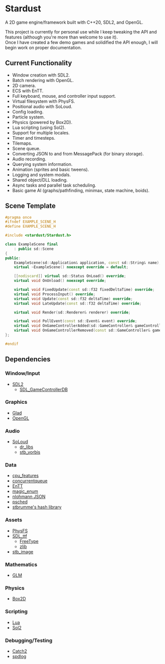 # Stardust
A 2D game engine/framework built with C++20, SDL2, and OpenGL.

This project is currently for personal use while I keep tweaking the API and features (although you're more than welcome to use it).  
Once I have created a few demo games and solidified the API enough, I will begin work on proper documentation.  

## Current Functionality
* Window creation with SDL2.
* Batch rendering with OpenGL.
* 2D camera.
* ECS with EnTT.
* Full keyboard, mouse, and controller input support.
* Virtual filesystem with PhysFS.
* Positional audio with SoLoud.
* Config loading.
* Particle system.
* Physics (powered by Box2D).
* Lua scripting (using Sol2).
* Support for multiple locales.
* Timer and timesteps.
* Tilemaps.
* Scene queue.
* Converting JSON to and from MessagePack (for binary storage).
* Audio recording.
* Querying system information.
* Animation (sprites and basic tweens).
* Logging and system modals.
* Shared object/DLL loading.
* Async tasks and parallel task scheduling.
* Basic game AI (graphs/pathfinding, minimax, state machine, boids).

## Scene Template
```cpp
#pragma once
#ifndef EXAMPLE_SCENE_H
#define EXAMPLE_SCENE_H

#include <stardust/Stardust.h>

class ExampleScene final
    : public sd::Scene
{
public:
    ExampleScene(sd::Application& application, const sd::String& name);
    virtual ~ExampleScene() noexcept override = default;

    [[nodiscard]] virtual sd::Status OnLoad() override;
    virtual void OnUnload() noexcept override;

    virtual void FixedUpdate(const sd::f32 fixedDeltaTime) override;
    virtual void ProcessInput() override;
    virtual void Update(const sd::f32 deltaTime) override;
    virtual void LateUpdate(const sd::f32 deltaTime) override;

    virtual void Render(sd::Renderer& renderer) override;

    virtual void PollEvent(const sd::Event& event) override;
    virtual void OnGameControllerAdded(sd::GameController& gameController) override;
    virtual void OnGameControllerRemoved(const sd::GameController& gameController) override;
};

#endif
```

## Dependencies
### Window/Input
* [SDL2](https://www.libsdl.org/)
    * [SDL_GameControllerDB](https://github.com/gabomdq/SDL_GameControllerDB)

### Graphics
* [Glad](https://glad.dav1d.de/)
* [OpenGL](https://www.opengl.org/)

### Audio
* [SoLoud](https://sol.gfxile.net/soloud/)
    * [dr_libs](https://github.com/mackron/dr_libs)
    * [stb_vorbis](https://github.com/nothings/stb/blob/master/stb_vorbis.c)

### Data
* [cpu_features](https://github.com/google/cpu_features)
* [concurrentqueue](https://github.com/cameron314/concurrentqueue)
* [EnTT](https://github.com/skypjack/entt)
* [magic_enum](https://github.com/Neargye/magic_enum)
* [nlohmann JSON](https://github.com/nlohmann/json)
* [psched](https://github.com/p-ranav/psched)
* [stbrumme's hash library](https://github.com/stbrumme/hash-library)

### Assets
* [PhysFS](https://icculus.org/physfs/)
* [SDL_ttf](https://www.libsdl.org/projects/SDL_ttf/)
    * [FreeType](https://www.freetype.org/)
    * [zlib](https://zlib.net/)
* [stb_image](https://github.com/nothings/stb/blob/master/stb_image.h)

### Mathematics
* [GLM](https://github.com/g-truc/glm)

### Physics
* [Box2D](https://box2d.org/)

### Scripting
* [Lua](http://www.lua.org/)
* [Sol2](https://github.com/ThePhD/sol2)

### Debugging/Testing
* [Catch2](https://github.com/catchorg/Catch2)
* [spdlog](https://github.com/gabime/spdlog)
